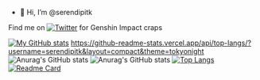 - 👋 Hi, I’m @serendipitk

Find me on [![Twitter][1.2]][1] for Genshin Impact craps

[1.2]: http://i.imgur.com/wWzX9uB.png (twitter icon without padding)
[2.2]: https://raw.githubusercontent.com/MartinHeinz/MartinHeinz/master/linkedin-3-16.png (LinkedIn icon without padding)

<!-- Links to your social media accounts -->

[1]: https://twitter.com/serendipitk
[![My GitHub stats](https://github-readme-stats.vercel.app/api?username=Thereallo1026&theme=dark&show_icons=true)](https://github.com/anuraghazra/github-readme-stats)
https://github-readme-stats.vercel.app/api/top-langs/?username=serendipitk&layout=compact&theme=tokyonight
![Anurag's GitHub stats](https://github-readme-stats.vercel.app/api?username=anuraghazra&count_private=true)
![Anurag's GitHub stats](https://github-readme-stats.vercel.app/api?username=anuraghazra&show_icons=true)
[![Top Langs](https://github-readme-stats.vercel.app/api/top-langs/?username=anuraghazra&layout=compact)](https://github.com/anuraghazra/github-readme-stats)
[![Readme Card](https://github-readme-stats.vercel.app/api/pin/?username=anuraghazra&repo=github-readme-stats)](https://github.com/serendipitk/serendipitk)
